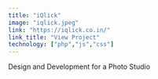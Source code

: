 ```yaml
---
title: "iQlick"
image: "iqlick.jpeg"
link: "https://iqlick.co.in/"
link_title: "View Project"
technology: ["php","js","css"]
---
```

Design and Development for a Photo Studio